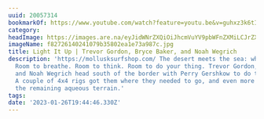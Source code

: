 ```yaml
---
uuid: 20057314
bookmarkOf: https://www.youtube.com/watch?feature=youtu.be&v=guhxz3k6tIo&app=desktop
category:
headImage: https://images.are.na/eyJidWNrZXQiOiJhcmVuYV9pbWFnZXMiLCJrZXkiOiIyMDA1NzMxNC9vcmlnaW5hbF9mODI3MjYxNDAyNDEwNzliMzU4MDJlYTFlNzNhOTg3Yy5qcGciLCJlZGl0cyI6eyJyZXNpemUiOnsid2lkdGgiOjEyMDAsImhlaWdodCI6MTIwMCwiZml0IjoiaW5zaWRlIiwid2l0aG91dEVubGFyZ2VtZW50Ijp0cnVlfSwid2VicCI6eyJxdWFsaXR5Ijo5MH0sImpwZWciOnsicXVhbGl0eSI6OTB9LCJyb3RhdGUiOm51bGx9fQ==?bc=0
imageName: f82726140241079b35802ea1e73a987c.jpg
title: Light It Up | Trevor Gordon, Bryce Baker, and Noah Wegrich
description: 'https://mollusksurfshop.com/ The desert meets the sea: what could better?
  Room to breathe. Room to think. Room to do your thing. Trevor Gordon, Bryce Baker,
  and Noah Wegrich head south of the border with Perry Gershkow to do their thing.
  A couple of 4x4 rigs got them where they needed to go, and even more sleds handled
  the remaining aqueous terrain.'
tags:
date: '2023-01-26T19:44:46.330Z'
---
```

